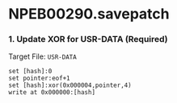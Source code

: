 # NPEB00290.savepatch

### 1. Update XOR for USR-DATA (Required)

Target File: `USR-DATA`

```
set [hash]:0
set pointer:eof+1
set [hash]:xor(0x000004,pointer,4)
write at 0x000000:[hash]
```

